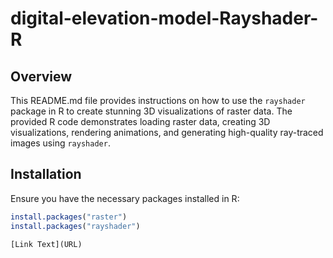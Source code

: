 # digital-elevation-model-Rayshader-R


## Overview

This README.md file provides instructions on how to use the `rayshader` package in R to create stunning 3D visualizations of raster data. The provided R code demonstrates loading raster data, creating 3D visualizations, rendering animations, and generating high-quality ray-traced images using `rayshader`.

## Installation

Ensure you have the necessary packages installed in R:

```r
install.packages("raster")
install.packages("rayshader")

[Link Text](URL)
